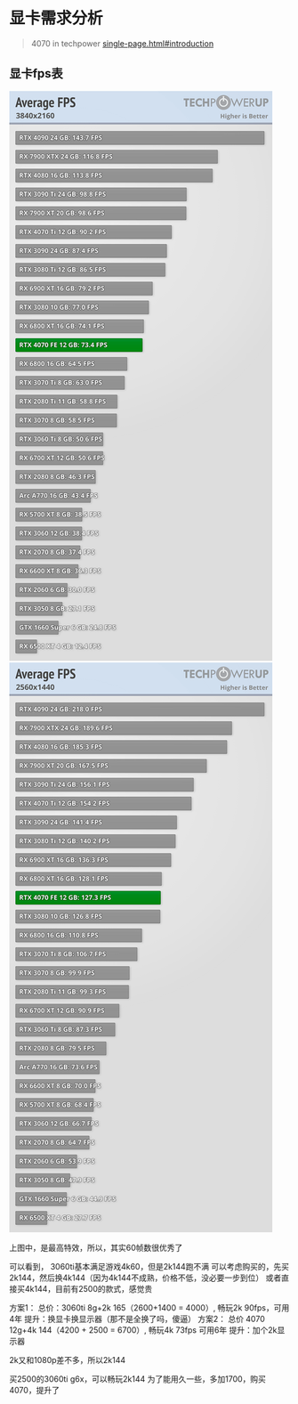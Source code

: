# 显卡需求分析

>4070 in techpower [single-page.html#introduction](https://www.techpowerup.com/review/nvidia-geforce-rtx-4070-founders-edition/single-page.html#introduction)



## 显卡fps表
![](vx_images/452444930951156.png)![](vx_images/143302995899560.png)


上图中，是最高特效，所以，其实60帧数很优秀了

可以看到， 3060ti基本满足游戏4k60，但是2k144跑不满
可以考虑购买的，先买2k144，然后换4k144（因为4k144不成熟，价格不低，没必要一步到位）
或者直接买4k144，目前有2500的款式，感觉贵



方案1：
总价：3060ti 8g+2k 165（2600+1400 = 4000）, 畅玩2k 90fps，可用4年
提升：换显卡换显示器（那不是全换了吗，傻逼）
方案2：
总价   4070 12g+4k 144（4200 + 2500 = 6700）, 畅玩4k 73fps 可用6年
提升：加个2k显示器

2k又和1080p差不多，所以2k144

买2500的3060ti g6x，可以畅玩2k144
为了能用久一些，多加1700，购买4070，提升了 



